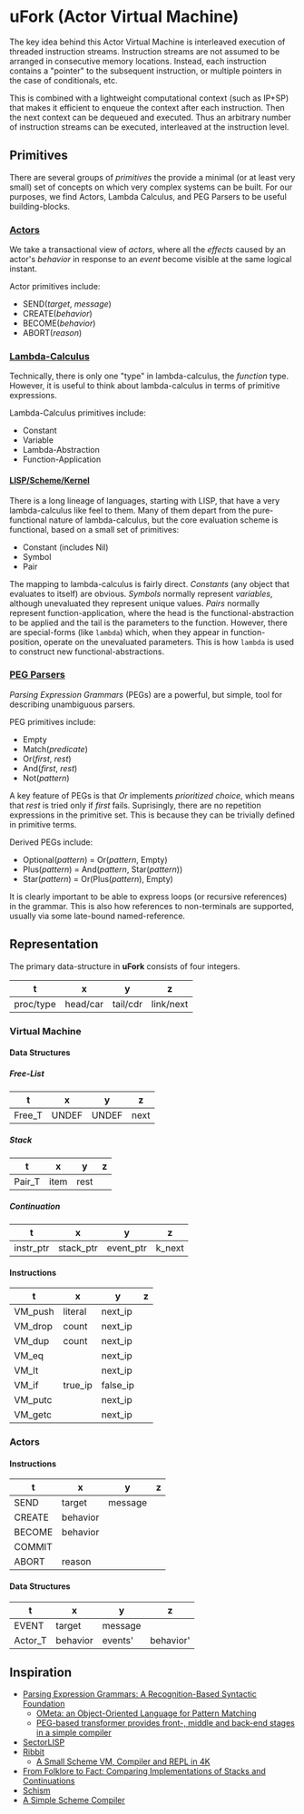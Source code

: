 # uFork (Actor Virtual Machine)

The key idea behind this Actor Virtual Machine is
interleaved execution of threaded instruction streams.
Instruction streams are not assumed to be
arranged in consecutive memory locations.
Instead, each instruction contains a "pointer"
to the subsequent instruction,
or multiple pointers in the case of conditionals, etc.

This is combined with a lightweight computational context
(such as IP+SP) that makes it efficient
to enqueue the context after each instruction.
Then the next context can be dequeued and executed.
Thus an arbitrary number of instruction streams can be executed,
interleaved at the instruction level.

## Primitives

There are several groups of _primitives_
the provide a minimal (or at least very small) set of concepts
on which very complex systems can be built.
For our purposes,
we find Actors, Lambda Calculus, and PEG Parsers
to be useful building-blocks.

### [Actors](http://www.dalnefre.com/wp/2020/01/requirements-for-an-actor-programming-language/)

We take a transactional view of _actors_,
where all the _effects_
caused by an actor's _behavior_
in response to an _event_
become visible at the same logical instant.

Actor primitives include:

  * SEND(_target_, _message_)
  * CREATE(_behavior_)
  * BECOME(_behavior_)
  * ABORT(_reason_)

### [Lambda-Calculus](http://www.dalnefre.com/wp/2010/08/evaluating-expressions-part-1-core-lambda-calculus/)

Technically, there is only one "type" in lambda-calculus, the _function_ type.
However, it is useful to think about lambda-calculus
in terms of primitive expressions.

Lambda-Calculus primitives include:

  * Constant
  * Variable
  * Lambda-Abstraction
  * Function-Application

#### [LISP/Scheme/Kernel](http://www.dalnefre.com/wp/2011/11/fexpr-the-ultimate-lambda/)

There is a long lineage of languages, starting with LISP,
that have a very lambda-calculus like feel to them.
Many of them depart from the pure-functional nature of lambda-calculus,
but the core evaluation scheme is functional,
based on a small set of primitives:

  * Constant (includes Nil)
  * Symbol
  * Pair

The mapping to lambda-calculus is fairly direct.
_Constants_ (any object that evaluates to itself) are obvious.
_Symbols_ normally represent _variables_,
although unevaluated they represent unique values.
_Pairs_ normally represent function-application,
where the head is the functional-abstraction to be applied
and the tail is the parameters to the function.
However, there are special-forms (like `lambda`) which,
when they appear in function-position,
operate on the unevaluated parameters.
This is how `lambda` is used to construct new functional-abstractions.

### [PEG Parsers](http://www.dalnefre.com/wp/2011/02/parsing-expression-grammars-part-1/)

_Parsing Expression Grammars_ (PEGs) are a powerful,
but simple, tool for describing unambiguous parsers.

PEG primitives include:

  * Empty
  * Match(_predicate_)
  * Or(_first_, _rest_)
  * And(_first_, _rest_)
  * Not(_pattern_)

A key feature of PEGs is that _Or_ implements _prioritized choice_,
which means that _rest_ is tried only if _first_ fails.
Suprisingly, there are no repetition expressions in the primitive set.
This is because they can be trivially defined in primitive terms.

Derived PEGs include:

  * Optional(_pattern_) = Or(_pattern_, Empty)
  * Plus(_pattern_) = And(_pattern_, Star(_pattern_))
  * Star(_pattern_) = Or(Plus(_pattern_), Empty)

It is clearly important to be able to express loops
(or recursive references) in the grammar.
This is also how references to non-terminals are supported,
usually via some late-bound named-reference.

## Representation

The primary data-structure in **uFork** consists of four integers.

 t        | x        | y        | z
----------|----------|----------|----------
proc/type | head/car | tail/cdr | link/next

### Virtual Machine

#### Data Structures

##### Free-List

 t        | x        | y        | z
----------|----------|----------|----------
Free_T    |UNDEF     |UNDEF     |next

##### Stack

 t        | x        | y        | z
----------|----------|----------|----------
Pair_T    |item      |rest      |

##### Continuation

 t        | x        | y        | z
----------|----------|----------|----------
instr_ptr |stack_ptr |event_ptr |k_next

#### Instructions

 t        | x        | y        | z
----------|----------|----------|----------
VM_push   |literal   |next_ip   |
VM_drop   |count     |next_ip   |
VM_dup    |count     |next_ip   |
VM_eq     |          |next_ip   |
VM_lt     |          |next_ip   |
VM_if     |true_ip   |false_ip  |
VM_putc   |          |next_ip   |
VM_getc   |          |next_ip   |

### Actors

#### Instructions

 t        | x        | y        | z
----------|----------|----------|----------
SEND      |target    |message   |
CREATE    |behavior  |          |
BECOME    |behavior  |          |
COMMIT    |          |          |
ABORT     |reason    |          |

#### Data Structures

 t        | x        | y        | z
----------|----------|----------|----------
EVENT     |target    |message   |
Actor_T   |behavior  |events'   |behavior'


## Inspiration

 * [Parsing Expression Grammars: A Recognition-Based Syntactic Foundation](https://bford.info/pub/lang/peg.pdf)
   * [OMeta: an Object-Oriented Language for Pattern Matching](http://www.vpri.org/pdf/tr2007003_ometa.pdf)
   * [PEG-based transformer provides front-, middle and back-end stages in a simple compiler](http://www.vpri.org/pdf/tr2010003_PEG.pdf)
 * [SectorLISP](http://justine.lol/sectorlisp2/)
 * [Ribbit](https://github.com/udem-dlteam/ribbit)
   * [A Small Scheme VM, Compiler and REPL in 4K](https://www.youtube.com/watch?v=A3r0cYRwrSs)
 * [From Folklore to Fact: Comparing Implementations of Stacks and Continuations](https://par.nsf.gov/servlets/purl/10201136)
 * [Schism](https://github.com/schism-lang/schism)
 * [A Simple Scheme Compiler](https://www.cs.rpi.edu/academics/courses/fall00/ai/scheme/reference/schintro-v14/schintro_142.html#SEC271)
